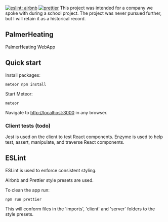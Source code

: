 [![eslint: airbnb](https://img.shields.io/badge/eslint-airbnb-blue.svg)](https://github.com/airbnb/javascript)
[![prettier](https://img.shields.io/badge/-prettier-ff69b4.svg)](https://github.com/prettier/prettier)
This project was intended for a company we spoke with during a school project. The project was never pursued further, but I will retain it as a historical record.

## PalmerHeating

PalmerHeating WebApp

## Quick start
Install packages:
```
meteor npm install
```
Start Meteor:
```
meteor
```

Navigate to [http://localhost:3000](http://localhost:3000) in any browser.


### Client tests (todo)
Jest is used on the client to test React components.
Enzyme is used to help test, assert, manipulate, and traverse React components.

## ESLint

ESLint is used to enforce consistent styling.

Airbnb and Prettier style presets are used.

To clean the app run:
```
npm run prettier
```

This will conform files in the 'imports', 'client' and 'server' folders to the style presets.
